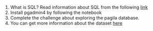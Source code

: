 1. What is SQL? Read information about SQL from the following [link](https://en.wikipedia.org/wiki/SQL)
2. Install pgadmin4 by following the notebook
3. Complete the challenge about exploring the pagila database. 
4. You can get more information about the dataset [here](https://www.postgresqltutorial.com/postgresql-sample-database/)